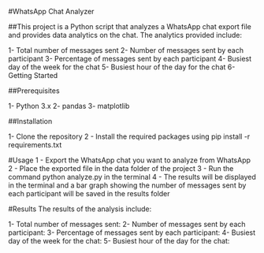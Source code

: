 #WhatsApp Chat Analyzer

##This project is a Python script that analyzes a WhatsApp chat export file and provides data analytics on the chat. The analytics provided include:

1- Total number of messages sent
2- Number of messages sent by each participant
3- Percentage of messages sent by each participant
4- Busiest day of the week for the chat
5- Busiest hour of the day for the chat
6- Getting Started

##Prerequisites

1- Python 3.x
2- pandas
3- matplotlib

##Installation

1- Clone the repository
2 - Install the required packages using pip install -r requirements.txt

#Usage
1 - Export the WhatsApp chat you want to analyze from WhatsApp
2 - Place the exported file in the data folder of the project
3 - Run the command python analyze.py in the terminal
4 - The results will be displayed in the terminal and a bar graph showing the number of messages sent by each participant will be saved in the results folder

#Results
The results of the analysis include:

1- Total number of messages sent:
2- Number of messages sent by each participant:
3- Percentage of messages sent by each participant:
4- Busiest day of the week for the chat:
5- Busiest hour of the day for the chat:
